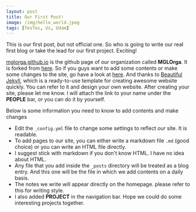 ```yaml
---
layout: post
title: Our First Post!
image: /img/hello_world.jpeg
tags: [TesTes, Us, Udam]
---
```


This is our first post, but not official one. So who is going to write our real first blog or take the lead for our first project. Exciting!


[mglorga.github.io](https://mglorga.github.io/) is the github page of our organization called **MGLOrga**. It is forked from [here](https://github.com/jpuritz/jpuritz.github.io). So if you guys want to add some contents or make some changes to the site, go have a look at [here](https://github.com/jpuritz/jpuritz.github.io/blob/master/README.md). And thanks to [Beautiful Jekyll](https://github.com/daattali/beautiful-jekyll/blob/master/README.md), which is a ready-to-use template for creating awesome website quickly. You can refer to it and design your own website. After creating your site, please let me know. I will attach the link to your name under the **PEOPLE** bar, or you can do it by yourself.

Below is some information you need to know to add contents and make changes
- Edit the `_config.yml` file to change some settings to reflect our site. It is readable.
- To add pages to our site, you can either write a markdown file `.md` (good choice) or you can write an HTML file directly.
- I suggest stick with markdown if you don't know HTML. I have no idea about HTML.
- Any file that you add inside the `_posts` directory will be treated as a blog entry. And this one will be the file in which we add contents on a daily basis.
- The notes we write will appear directly on the homepage. please refer to this for writing style.
- I also added **PROJECT** in the navigation bar. Hope we could do some interesting projects together.
